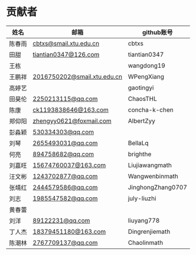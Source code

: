 # 贡献者

| 姓名   | 邮箱                        | github账号    |
| ------ | --------------------------- | ------------- |
| 陈春雨 | cbtxs@smail.xtu.edu.cn      | cbtxs         |
| 田甜   | tiantian0347@126.com        | tiantian0347  |
| 王栋   |                             | wangdong19    |
| 王鹏祥 | 2016750202@smail.xtu.edu.cn | WPengXiang    |
| 高婷艺 |                             | gaotingyi     |
| 田昊伦 | 2250213115@qq.com           |  ChaosTHL     |
| 陈康   | ck1193838646@163.com        | concha-k-chen |
| 郑仰阳 | zhengyy0621@foxmail.com     | AlbertZyy     |
| 彭淼颖 | 530334303@qq.com            |               |
| 刘琴   | 2655493031@qq.com           | BellaLq       |
| 何亮   | 894758682@qq.com            | brighthe      |
| 刘嘉旺 | 15674760037@163.com         | Liujiawangmath|
| 汪文彬 | 1243702877@qq.com           | Wangwenbinmath|
| 张靖红 | 2444579586@qq.com           | JinghongZhang0707|
| 刘志   | 1985547582@qq.com           | july-liuzhi   |
| 黄春蕾 |                             |               |
| 刘洋   | 89122231@qq.com             | liuyang778    |
| 丁人杰 | 18379451180@163.com         | Dingrenjiemath|
| 陈潮林 | 2767709137@qq.com           | Chaolinmath   |
